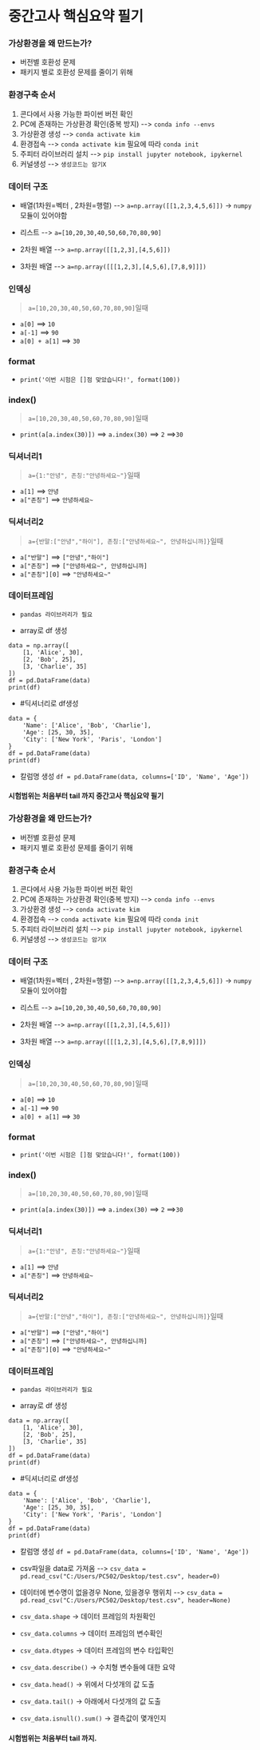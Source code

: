 # 중간고사 핵심요약 필기


### 가상환경을 왜 만드는가?
- 버전별 호환성 문제
- 패키지 별로 호환성 문제를 줄이기 위해

### 환경구축 순서
1. 콘다에서 사용 가능한 파이썬 버전 확인
2. PC에 존재하는 가상환경 확인(중복 방지) --> `conda info --envs`
3. 가상환경 생성 --> `conda activate kim`
4. 환경접속 --> `conda activate kim` 필요에 따라 `conda init`
5. 주피터 라이브러리 설치 --> `pip install jupyter notebook, ipykernel`
6. 커널생성 --> `생성코드는 암기X`

### 데이터 구조
- 배열(1차원=벡터 , 2차원=행렬) --> `a=np.array([[1,2,3,4,5,6]])` -> `numpy` 모듈이 있어야함
- 리스트 --> `a=[10,20,30,40,50,60,70,80,90]`

- 2차원 배열 --> `a=np.array([[1,2,3],[4,5,6]])`
- 3차원 배열 --> `a=np.array([[[1,2,3],[4,5,6],[7,8,9]]])`

### 인덱싱
> `a=[10,20,30,40,50,60,70,80,90]`일때
- `a[0]` ==> `10`
- `a[-1]` ==> `90`
- `a[0] + a[1]` ==> `30`
### format
- `print('이번 시험은 []점 맞았습니다!', format(100))`

### index()
> `a=[10,20,30,40,50,60,70,80,90]`일때
- `print(a[a.index(30)])` ==> `a.index(30)` ==> `2` ==>`30`

### 딕셔너리1
> `a={1:"안녕", 존칭:"안녕하세요~"}`일때
- `a[1]` ==> `안녕`
- `a["존칭"]` ==> `안녕하세요~`

### 딕셔너리2
> `a={반말:["안녕","하이"], 존칭:["안녕하세요~", 안녕하십니까]}`일때
- `a["반말"]` ==> `["안녕","하이"]`
- `a["존칭"]` ==> `["안녕하세요~", 안녕하십니까]`
- `a["존칭"][0]` ==> `"안녕하세요~"`

### 데이터프레임
- `pandas 라이브러리가 필요`

- array로 df 생성
```
data = np.array([
    [1, 'Alice', 30],
    [2, 'Bob', 25],
    [3, 'Charlie', 35]
])
df = pd.DataFrame(data)
print(df)
```

- #딕셔너리로 df생성
```
data = {
    'Name': ['Alice', 'Bob', 'Charlie'],
    'Age': [25, 30, 35],
    'City': ['New York', 'Paris', 'London']
}
df = pd.DataFrame(data)
print(df)
```

- 칼럼명 생성
`df = pd.DataFrame(data, columns=['ID', 'Name', 'Age'])`

#### 시험범위는 처음부터 tail 까지 중간고사 핵심요약 필기


### 가상환경을 왜 만드는가?
- 버전별 호환성 문제
- 패키지 별로 호환성 문제를 줄이기 위해

### 환경구축 순서
1. 콘다에서 사용 가능한 파이썬 버전 확인
2. PC에 존재하는 가상환경 확인(중복 방지) --> `conda info --envs`
3. 가상환경 생성 --> `conda activate kim`
4. 환경접속 --> `conda activate kim` 필요에 따라 `conda init`
5. 주피터 라이브러리 설치 --> `pip install jupyter notebook, ipykernel`
6. 커널생성 --> `생성코드는 암기X`

### 데이터 구조
- 배열(1차원=벡터 , 2차원=행렬) --> `a=np.array([[1,2,3,4,5,6]])` -> `numpy` 모듈이 있어야함
- 리스트 --> `a=[10,20,30,40,50,60,70,80,90]`

- 2차원 배열 --> `a=np.array([[1,2,3],[4,5,6]])`
- 3차원 배열 --> `a=np.array([[[1,2,3],[4,5,6],[7,8,9]]])`

### 인덱싱
> `a=[10,20,30,40,50,60,70,80,90]`일때
- `a[0]` ==> `10`
- `a[-1]` ==> `90`
- `a[0] + a[1]` ==> `30`
### format
- `print('이번 시험은 []점 맞았습니다!', format(100))`

### index()
> `a=[10,20,30,40,50,60,70,80,90]`일때
- `print(a[a.index(30)])` ==> `a.index(30)` ==> `2` ==>`30`

### 딕셔너리1
> `a={1:"안녕", 존칭:"안녕하세요~"}`일때
- `a[1]` ==> `안녕`
- `a["존칭"]` ==> `안녕하세요~`

### 딕셔너리2
> `a={반말:["안녕","하이"], 존칭:["안녕하세요~", 안녕하십니까]}`일때
- `a["반말"]` ==> `["안녕","하이"]`
- `a["존칭"]` ==> `["안녕하세요~", 안녕하십니까]`
- `a["존칭"][0]` ==> `"안녕하세요~"`

### 데이터프레임
- `pandas 라이브러리가 필요`

- array로 df 생성
```
data = np.array([
    [1, 'Alice', 30],
    [2, 'Bob', 25],
    [3, 'Charlie', 35]
])
df = pd.DataFrame(data)
print(df)
```

- #딕셔너리로 df생성
```
data = {
    'Name': ['Alice', 'Bob', 'Charlie'],
    'Age': [25, 30, 35],
    'City': ['New York', 'Paris', 'London']
}
df = pd.DataFrame(data)
print(df)
```

- 칼럼명 생성
`df = pd.DataFrame(data, columns=['ID', 'Name', 'Age'])`

- csv파일을 data로 가져옴 --> `csv_data = pd.read_csv("C:/Users/PC502/Desktop/test.csv", header=0)`
- 데이터에 변수명이 없을경우 None, 있을경우 행위치 --> `csv_data = pd.read_csv("C:/Users/PC502/Desktop/test.csv", header=None)`

- `csv_data.shape` → 데이터 프레임의 차원확인
- `csv_data.columns` → 데이터 프레임의 변수확인
- `csv_data.dtypes` → 데이터 프레임의 변수 타입확인
- `csv_data.describe()` → 수치형 변수들에 대한 요약
- `csv_data.head()` → 위에서 다섯개의 값 도출
- `csv_data.tail()` → 아래에서 다섯개의 값 도출
- `csv_data.isnull().sum()` → 결측값이 몇개인지

#### 시험범위는 처음부터 tail 까지.
